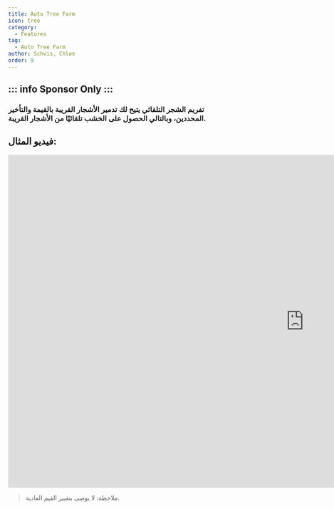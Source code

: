 ```yaml
---
title: Auto Tree Farm
icon: tree
category:
  - Features
tag:
  - Auto Tree Farm
author: Schvis, Chloe
order: 9
---
```

::: info Sponsor Only
:::
---
### تفريم الشجر التلقائي يتيح لك تدمير الأشجار القريبة بالقيمة والتأخير المحددين، وبالتالي الحصول على الخشب تلقائيًا من الأشجار القريبة.

## فيديو المثال:

<div class="iframe-container"><iframe width="1328" height="747" src="https://www.youtube.com/embed/v95_NOxc4do?list=PL5eI1Tb64p56g27qfYk7VuFTz4FK6YrKa" title="Korepi - Auto Tree Farm" frameborder="0" allow="accelerometer; autoplay; clipboard-write; encrypted-media; gyroscope; picture-in-picture; web-share" referrerpolicy="strict-origin-when-cross-origin" allowfullscreen></iframe></div>

> ملاحظة: لا يوصى بتغيير القيم العادية.
